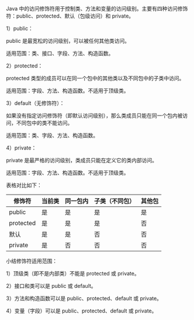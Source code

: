 Java 中的访问修饰符用于控制类、方法和变量的访问级别。主要有四种访问修饰符：public、protected、默认（包级访问）和 private。

1）public：

public 是最宽松的访问级别，可以被任何其他类访问。

适用范围：类、接口、字段、方法、构造函数。

2）protected：

protected 类型的成员可以在同一个包中的其他类以及不同包中的子类中访问。

适用范围：字段、方法、构造函数。不适用于顶级类。

3）default（无修饰符）：

如果没有指定访问修饰符（即默认访问级别），那么类成员只能在同一个包内被访问，不同包中的类不能访问。

适用范围：类、字段、方法、构造函数。

4）private：

private 是最严格的访问级别，类成员只能在定义它的类内部访问。

适用范围：字段、方法、构造函数。不适用于顶级类。

表格对比如下：

|修饰符	|当前类|	同一包内|	子类（不同包）	|其他包|
| ---| ---| ---| ---| ---|
|public	|是	|是	|是	|是|
|protected	|是	|是	|是	|否|
|默认	|是	|是	|否	|否
|private	|是	|否|	否	|否|


小结修饰符适用范围：

1）顶级类（即不是内部类）不能是 protected 或 private。

2）接口和类可以是 public 或 default。

3）方法和构造函数可以是 public、protected、default 或 private。

4）变量（字段）可以是 public、protected、default 或 private。